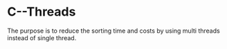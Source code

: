 # C--Threads
The purpose is to reduce the sorting time and costs by using multi threads instead of single thread.
